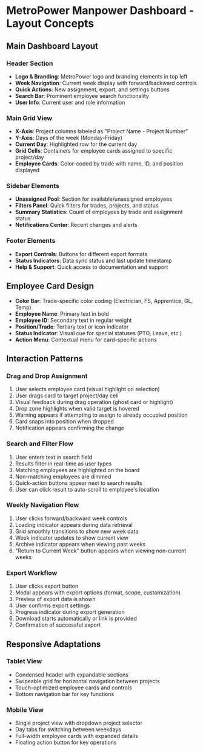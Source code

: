# MetroPower Manpower Dashboard - Layout Concepts

## Main Dashboard Layout

### Header Section
- **Logo & Branding**: MetroPower logo and branding elements in top left
- **Week Navigation**: Current week display with forward/backward controls
- **Quick Actions**: New assignment, export, and settings buttons
- **Search Bar**: Prominent employee search functionality
- **User Info**: Current user and role information

### Main Grid View
- **X-Axis**: Project columns labeled as "Project Name - Project Number"
- **Y-Axis**: Days of the week (Monday-Friday)
- **Current Day**: Highlighted row for the current day
- **Grid Cells**: Containers for employee cards assigned to specific project/day
- **Employee Cards**: Color-coded by trade with name, ID, and position displayed

### Sidebar Elements
- **Unassigned Pool**: Section for available/unassigned employees
- **Filters Panel**: Quick filters for trades, projects, and status
- **Summary Statistics**: Count of employees by trade and assignment status
- **Notifications Center**: Recent changes and alerts

### Footer Elements
- **Export Controls**: Buttons for different export formats
- **Status Indicators**: Data sync status and last update timestamp
- **Help & Support**: Quick access to documentation and support

## Employee Card Design
- **Color Bar**: Trade-specific color coding (Electrician, FS, Apprentice, GL, Temp)
- **Employee Name**: Primary text in bold
- **Employee ID**: Secondary text in regular weight
- **Position/Trade**: Tertiary text or icon indicator
- **Status Indicator**: Visual cue for special statuses (PTO, Leave, etc.)
- **Action Menu**: Contextual menu for card-specific actions

## Interaction Patterns

### Drag and Drop Assignment
1. User selects employee card (visual highlight on selection)
2. User drags card to target project/day cell
3. Visual feedback during drag operation (ghost card or highlight)
4. Drop zone highlights when valid target is hovered
5. Warning appears if attempting to assign to already occupied position
6. Card snaps into position when dropped
7. Notification appears confirming the change

### Search and Filter Flow
1. User enters text in search field
2. Results filter in real-time as user types
3. Matching employees are highlighted on the board
4. Non-matching employees are dimmed
5. Quick-action buttons appear next to search results
6. User can click result to auto-scroll to employee's location

### Weekly Navigation Flow
1. User clicks forward/backward week controls
2. Loading indicator appears during data retrieval
3. Grid smoothly transitions to show new week data
4. Week indicator updates to show current view
5. Archive indicator appears when viewing past weeks
6. "Return to Current Week" button appears when viewing non-current weeks

### Export Workflow
1. User clicks export button
2. Modal appears with export options (format, scope, customization)
3. Preview of export data is shown
4. User confirms export settings
5. Progress indicator during export generation
6. Download starts automatically or link is provided
7. Confirmation of successful export

## Responsive Adaptations

### Tablet View
- Condensed header with expandable sections
- Swipeable grid for horizontal navigation between projects
- Touch-optimized employee cards and controls
- Bottom navigation bar for key functions

### Mobile View
- Single project view with dropdown project selector
- Day tabs for switching between weekdays
- Full-width employee cards with expanded details
- Floating action button for key operations
